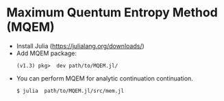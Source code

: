 # Maximum Quentum Entropy Method (MQEM)
* Install Julia (https://julialang.org/downloads/)
* Add MQEM package:
  ```ShellSession
  (v1.3) pkg>  dev path/to/MQEM.jl/
  ```
* You can perform MQEM for analytic continuation continuation.
  ```ShellSession
  $ julia  path/to/MQEM.jl/src/mem.jl
  ```
